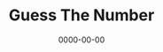 ---
title: Guess The Number
id: guess-the-number
tech: JavaScript
date: 0000-00-00
link: https://codepen.io/ZacharyCrespin/pen/YzaKQry
linktext: Play
---
